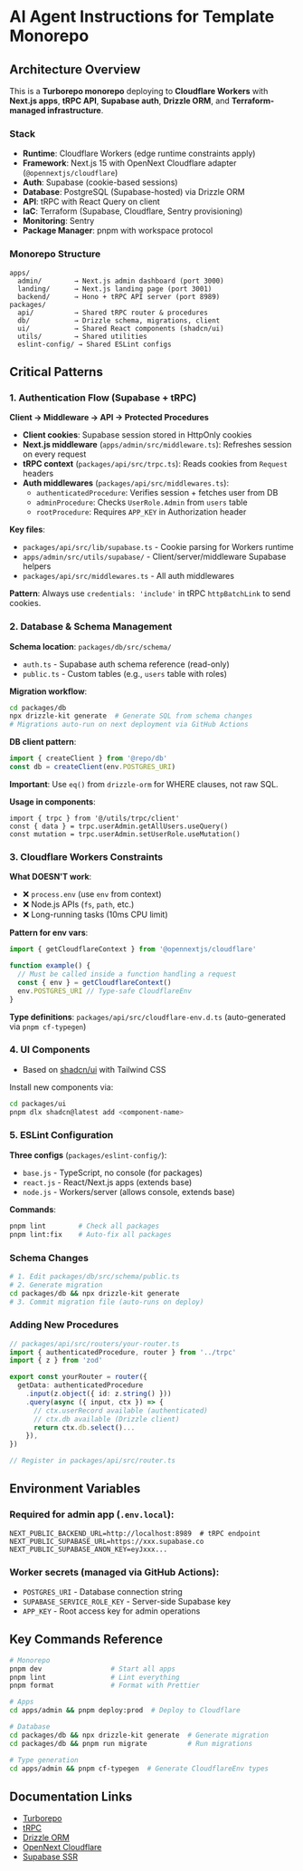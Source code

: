 # AI Agent Instructions for Template Monorepo

## Architecture Overview

This is a **Turborepo monorepo** deploying to **Cloudflare Workers** with **Next.js apps**, **tRPC API**, **Supabase auth**, **Drizzle ORM**, and **Terraform-managed infrastructure**.

### Stack
- **Runtime**: Cloudflare Workers (edge runtime constraints apply)
- **Framework**: Next.js 15 with OpenNext Cloudflare adapter (`@opennextjs/cloudflare`)
- **Auth**: Supabase (cookie-based sessions)
- **Database**: PostgreSQL (Supabase-hosted) via Drizzle ORM
- **API**: tRPC with React Query on client
- **IaC**: Terraform (Supabase, Cloudflare, Sentry provisioning)
- **Monitoring**: Sentry
- **Package Manager**: pnpm with workspace protocol

### Monorepo Structure
```
apps/
  admin/        → Next.js admin dashboard (port 3000)
  landing/      → Next.js landing page (port 3001)
  backend/      → Hono + tRPC API server (port 8989)
packages/
  api/          → Shared tRPC router & procedures
  db/           → Drizzle schema, migrations, client
  ui/           → Shared React components (shadcn/ui)
  utils/        → Shared utilities
  eslint-config/ → Shared ESLint configs
```

## Critical Patterns

### 1. Authentication Flow (Supabase + tRPC)
**Client → Middleware → API → Protected Procedures**

- **Client cookies**: Supabase session stored in HttpOnly cookies
- **Next.js middleware** (`apps/admin/src/middleware.ts`): Refreshes session on every request
- **tRPC context** (`packages/api/src/trpc.ts`): Reads cookies from `Request` headers
- **Auth middlewares** (`packages/api/src/middlewares.ts`):
  - `authenticatedProcedure`: Verifies session + fetches user from DB
  - `adminProcedure`: Checks `UserRole.Admin` from `users` table
  - `rootProcedure`: Requires `APP_KEY` in Authorization header

**Key files**:
- `packages/api/src/lib/supabase.ts` - Cookie parsing for Workers runtime
- `apps/admin/src/utils/supabase/` - Client/server/middleware Supabase helpers
- `packages/api/src/middlewares.ts` - All auth middlewares

**Pattern**: Always use `credentials: 'include'` in tRPC `httpBatchLink` to send cookies.

### 2. Database & Schema Management

**Schema location**: `packages/db/src/schema/`
- `auth.ts` - Supabase auth schema reference (read-only)
- `public.ts` - Custom tables (e.g., `users` table with roles)

**Migration workflow**:
```bash
cd packages/db
npx drizzle-kit generate  # Generate SQL from schema changes
# Migrations auto-run on next deployment via GitHub Actions
```

**DB client pattern**:
```typescript
import { createClient } from '@repo/db'
const db = createClient(env.POSTGRES_URI)
```

**Important**: Use `eq()` from `drizzle-orm` for WHERE clauses, not raw SQL.

**Usage in components**:
```tsx
import { trpc } from '@/utils/trpc/client'
const { data } = trpc.userAdmin.getAllUsers.useQuery()
const mutation = trpc.userAdmin.setUserRole.useMutation()
```

### 3. Cloudflare Workers Constraints

**What DOESN'T work**:
- ❌ `process.env` (use `env` from context)
- ❌ Node.js APIs (`fs`, `path`, etc.)
- ❌ Long-running tasks (10ms CPU limit)

**Pattern for env vars**:
```typescript
import { getCloudflareContext } from '@opennextjs/cloudflare'

function example() {
  // Must be called inside a function handling a request
  const { env } = getCloudflareContext()
  env.POSTGRES_URI // Type-safe CloudflareEnv
}
```

**Type definitions**: `packages/api/src/cloudflare-env.d.ts` (auto-generated via `pnpm cf-typegen`)

### 4. UI Components

- Based on [shadcn/ui](https://ui.shadcn.com/) with Tailwind CSS

Install new components via:
```bash
cd packages/ui
pnpm dlx shadcn@latest add <component-name>
```

### 5. ESLint Configuration

**Three configs** (`packages/eslint-config/`):
- `base.js` - TypeScript, no console (for packages)
- `react.js` - React/Next.js apps (extends base)
- `node.js` - Workers/server (allows console, extends base)

**Commands**:
```bash
pnpm lint        # Check all packages
pnpm lint:fix    # Auto-fix all packages
```

### Schema Changes
```bash
# 1. Edit packages/db/src/schema/public.ts
# 2. Generate migration
cd packages/db && npx drizzle-kit generate
# 3. Commit migration file (auto-runs on deploy)
```

### Adding New Procedures
```typescript
// packages/api/src/routers/your-router.ts
import { authenticatedProcedure, router } from '../trpc'
import { z } from 'zod'

export const yourRouter = router({
  getData: authenticatedProcedure
    .input(z.object({ id: z.string() }))
    .query(async ({ input, ctx }) => {
      // ctx.userRecord available (authenticated)
      // ctx.db available (Drizzle client)
      return ctx.db.select()...
    }),
})

// Register in packages/api/src/router.ts
```

## Environment Variables

### Required for admin app (`.env.local`):
```env
NEXT_PUBLIC_BACKEND_URL=http://localhost:8989  # tRPC endpoint
NEXT_PUBLIC_SUPABASE_URL=https://xxx.supabase.co
NEXT_PUBLIC_SUPABASE_ANON_KEY=eyJxxx...
```

### Worker secrets (managed via GitHub Actions):
- `POSTGRES_URI` - Database connection string
- `SUPABASE_SERVICE_ROLE_KEY` - Server-side Supabase key
- `APP_KEY` - Root access key for admin operations

## Key Commands Reference

```bash
# Monorepo
pnpm dev                 # Start all apps
pnpm lint                # Lint everything
pnpm format              # Format with Prettier

# Apps
cd apps/admin && pnpm deploy:prod  # Deploy to Cloudflare

# Database
cd packages/db && npx drizzle-kit generate  # Generate migration
cd packages/db && pnpm run migrate          # Run migrations

# Type generation
cd apps/admin && pnpm cf-typegen  # Generate CloudflareEnv types
```

## Documentation Links

- [Turborepo](https://turbo.build/repo/docs)
- [tRPC](https://trpc.io/docs)
- [Drizzle ORM](https://orm.drizzle.team/)
- [OpenNext Cloudflare](https://opennext.js.org/cloudflare)
- [Supabase SSR](https://supabase.com/docs/guides/auth/server-side/nextjs)
